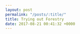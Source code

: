 ```yaml
---
layout: post
permalink: "/posts/:title/"
title: Trying out Forestry
date: 2017-08-21 00:41:32 +0000
---
```

